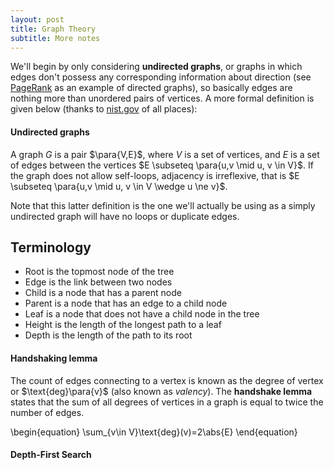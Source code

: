 ```yaml
---
layout: post
title: Graph Theory
subtitle: More notes
---
```


We'll begin by only considering **undirected graphs**, or graphs in which edges don't possess any corresponding information about direction (see [PageRank](https://en.wikipedia.org/wiki/PageRank) as an example of directed graphs), so basically edges are nothing more than unordered pairs of vertices.  A more formal definition is given below (thanks to [nist.gov](https://xlinux.nist.gov/dads/HTML/undirectedGraph.html) of all places):

$\newcommand{\para}[1]{\left(#1\,\right)}$
$\newcommand{\abs}[1]{\left|#1\,\right|}$

#### Undirected graphs
A graph $G$ is a pair $\para{V,E}$, where $V$ is a set of vertices, and $E$ is a set of edges between the vertices $E \subseteq \para{u,v \mid u, v \in V}$. If the graph does not allow self-loops, adjacency is irreflexive, that is $E \subseteq \para{u,v \mid u, v \in V \wedge u \ne v}$.

Note that this latter definition is the one we'll actually be using as a simply undirected graph will have no loops or duplicate edges.

## Terminology
* Root is the topmost node of the tree
* Edge is the link between two nodes
* Child is a node that has a parent node
* Parent is a node that has an edge to a child node
* Leaf is a node that does not have a child node in the tree
* Height is the length of the longest path to a leaf
* Depth is the length of the path to its root


#### Handshaking lemma
The count of edges connecting to a vertex is known as the degree of vertex or $\text{deg}\para{v}$ (also known as _valency_).  The **handshake lemma** states that the sum of all degrees of vertices in a graph is equal to twice the number of edges.

\begin{equation}
\sum_{v\in V}\text{deg}(v)=2\abs{E}
\end{equation}

####  Depth-First Search
